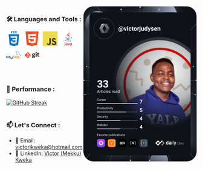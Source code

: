 <div align="left">
  <a href="https://app.daily.dev/victorjudysen"><img src="https://github.com/victorjudysen/victorjudysen/blob/main/devcard.svg" width="300" align="right" alt="Victor Judysen's Dev Card"/></a>
</div>

### :hammer_and_wrench: Languages and Tools :
<div>
  <img src="https://github.com/devicons/devicon/blob/master/icons/css3/css3-plain-wordmark.svg"  title="CSS3" alt="CSS" width="40" height="40"/>&nbsp;
  <img src="https://github.com/devicons/devicon/blob/master/icons/html5/html5-original.svg" title="HTML5" alt="HTML" width="40" height="40"/>&nbsp;
  <img src="https://github.com/devicons/devicon/blob/master/icons/javascript/javascript-original.svg" title="JavaScript" alt="JavaScript" width="40" height="40"/>&nbsp;
  <img src="https://github.com/devicons/devicon/blob/master/icons/java/java-original-wordmark.svg" title="Java" alt="Java" width="40" height="40"/>&nbsp;
  <img src="https://github.com/devicons/devicon/blob/master/icons/mysql/mysql-original-wordmark.svg" title="MySQL"  alt="MySQL" width="40" height="40"/>&nbsp;
  <img src="https://github.com/devicons/devicon/blob/master/icons/git/git-original-wordmark.svg" title="Git" **alt="Git" width="40" height="40"/>
</div>
<br><br>

### 🚧 Performance : 

[![GitHub Streak](https://streak-stats.demolab.com?user=victorjudysen&theme=radical&border_radius=9&date_format=M%20j%5B%2C%20Y%5D&card_width=481)](https://git.io/streak-stats)
<br><br>

### 📫 Let's Connect :

- 📧 Email: victorjkweka@hotmail.com
- 💼 LinkedIn: [Victor (Mekku) Kweka](https://www.linkedin.com/in/victor-judysen-kweka/)

<!-- ### 🧢 About Me :
- 💡 This is Victor Kweka (Mekku), a passionate and rising software engineer currently on a journey to mastering JavaScript. 🚀
  
- 🌱 I’m currently diving deep into the world of JavaScript and exploring its endless possibilities.
  
- 🚀 As a rising software engineer, I'm committed to continuous learning and staying updated with the latest technologies.
-->
